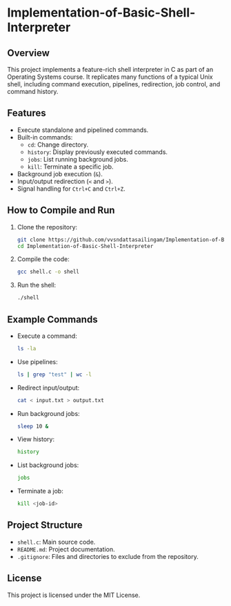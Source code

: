 # Implementation-of-Basic-Shell-Interpreter

## Overview

This project implements a feature-rich shell interpreter in C as part of an Operating Systems course. It replicates many functions of a typical Unix shell, including command execution, pipelines, redirection, job control, and command history.

## Features

- Execute standalone and pipelined commands.
- Built-in commands:
  - `cd`: Change directory.
  - `history`: Display previously executed commands.
  - `jobs`: List running background jobs.
  - `kill`: Terminate a specific job.
- Background job execution (`&`).
- Input/output redirection (`<` and `>`).
- Signal handling for `Ctrl+C` and `Ctrl+Z`.

## How to Compile and Run

1. Clone the repository:

   ```bash
   git clone https://github.com/vvsndattasailingam/Implementation-of-Basic-Shell-Interpreter.git
   cd Implementation-of-Basic-Shell-Interpreter
   ```

2. Compile the code:

   ```bash
   gcc shell.c -o shell
   ```

3. Run the shell:
   ```bash
   ./shell
   ```

## Example Commands

- Execute a command:
  ```bash
  ls -la
  ```
- Use pipelines:
  ```bash
  ls | grep "test" | wc -l
  ```
- Redirect input/output:
  ```bash
  cat < input.txt > output.txt
  ```
- Run background jobs:
  ```bash
  sleep 10 &
  ```
- View history:
  ```bash
  history
  ```
- List background jobs:
  ```bash
  jobs
  ```
- Terminate a job:
  ```bash
  kill <job-id>
  ```

## Project Structure

- `shell.c`: Main source code.
- `README.md`: Project documentation.
- `.gitignore`: Files and directories to exclude from the repository.

## License

This project is licensed under the MIT License.
